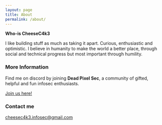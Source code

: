 ```yaml
---
layout: page
title: About
permalink: /about/
---
```


**Who-is CheeseC4k3**

I like building stuff as much as taking it apart. Curious, enthusiastic and optimistic. 
I believe in humanity to make the world a better place, through social and technical progress but most important through humility.

### More Information

Find me on discord by joining **Dead Pixel Sec**, a community of gifted, helpful and fun infosec enthusiasts.

[Join us here!](https://deadpixelsec.com/join_us/)


### Contact me

[cheesec4k3.infosec@gmail.com](mailto:cheesec4k3.infosec@gmail.com)

<script src="https://tryhackme.com/badge/196204"></script>

